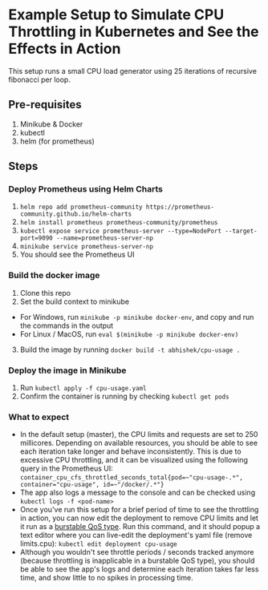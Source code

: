 # Example Setup to Simulate CPU Throttling in Kubernetes and See the Effects in Action
This setup runs a small CPU load generator using 25 iterations of recursive fibonacci per loop.

## Pre-requisites
1. Minikube & Docker
2. kubectl
3. helm (for prometheus)

## Steps
### Deploy Prometheus using Helm Charts
1. `helm repo add prometheus-community https://prometheus-community.github.io/helm-charts`
2. `helm install prometheus prometheus-community/prometheus`
3. `kubectl expose service prometheus-server --type=NodePort --target-port=9090 --name=prometheus-server-np`
4. `minikube service prometheus-server-np`
5. You should see the Prometheus UI

### Build the docker image
1. Clone this repo
2. Set the build context to minikube
- For Windows, run `minikube -p minikube docker-env`, and copy and run the commands in the output
- For Linux / MacOS, run `eval $(minikube -p minikube docker-env)`
3. Build the image by running `docker build -t abhishek/cpu-usage .`

### Deploy the image in Minikube
1. Run `kubectl apply -f cpu-usage.yaml`
2. Confirm the container is running by checking `kubectl get pods`

### What to expect
* In the default setup (master), the CPU limits and requests are set to 250 millicores. Depending on available resources, you should be able to see each iteration take longer and behave inconsistently. This is due to excessive CPU throttling, and it can be visualized using the following query in the Prometheus UI: 
`container_cpu_cfs_throttled_seconds_total{pod=~"cpu-usage-.*", container="cpu-usage", id=~"/docker/.*"}`
* The app also logs a message to the console and can be checked using `kubectl logs -f <pod-name>`
* Once you've run this setup for a brief period of time to see the throttling in action, you can now edit the deployment to remove CPU limits and let it run as a [burstable QoS type](https://kubernetes.io/docs/tasks/configure-pod-container/quality-service-pod/#create-a-pod-that-gets-assigned-a-qos-class-of-burstable). Run this command, and it should popup a text editor where you can live-edit the deployment's yaml file (remove limits.cpu):
`kubectl edit deployment cpu-usage`
* Although you wouldn't see throttle periods / seconds tracked anymore (because throttling is inapplicable in a burstable QoS type), you should be able to see the app's logs and determine each iteration takes far less time, and show little to no spikes in processing time.

